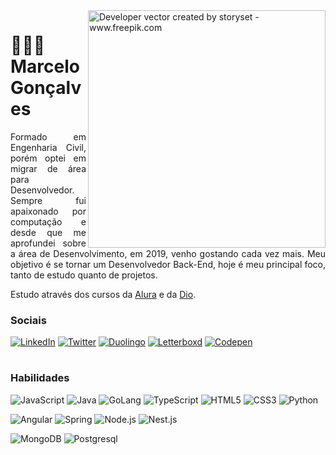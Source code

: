 <img align="right" alt="Developer vector created by storyset - www.freepik.com" height="380" src="https://cdn.discordapp.com/attachments/1076560271646150738/1154878279858266224/Hand_coding-bro.png">

<h1>
🙅🏽‍♂️ Marcelo Gonçalves 
</h1>

<p align="justify">
Formado em Engenharia Civil, porém optei em migrar de área para Desenvolvedor. Sempre fui apaixonado por computação e desde que me aprofundei sobre a área de Desenvolvimento, em 2019, venho gostando cada vez mais. Meu objetivo é se tornar um Desenvolvedor Back-End, hoje é meu principal foco, tanto de estudo quanto de projetos.

Estudo através dos cursos da <a href="https://cursos.alura.com.br/user/glorylaflare">Alura</a> e da <a href="https://www.dio.me/users/glorylaflare">Dio</a>.
</p>

<h3>Sociais</h3>
  
[![LinkedIn](https://img.shields.io/badge/LinkedIn-000?style=for-the-badge&logo=linkedin&logoColor=0E76A8)](https://www.linkedin.com/in/marcelogjr/) 
[![Twitter](https://img.shields.io/badge/Twitter-000?style=for-the-badge&logo=twitter)](https://twitter.com/glorylaflare)
[![Duolingo](https://img.shields.io/badge/Duolingo-000?style=for-the-badge&logo=duolingo)](https://www.duolingo.com/profile/glorylaflare)
[![Letterboxd](https://img.shields.io/badge/letterboxd-000?style=for-the-badge&logo=letterboxd)](https://letterboxd.com/glorylaflare/)
[![Codepen](https://img.shields.io/badge/Codepen-000?style=for-the-badge&logo=codepen)](https://codepen.io/glorylaflare)

<h1></h1>
<h3>Habilidades</h3>

![JavaScript](https://img.shields.io/badge/JavaScript-000?style=for-the-badge&logo=javascript)
![Java](https://img.shields.io/badge/Java-000?style=for-the-badge&logo=redhat&logoColor=EE0000)
![GoLang](https://img.shields.io/badge/Go-000?style=for-the-badge&logo=go)
![TypeScript](https://img.shields.io/badge/TypeScript-000?style=for-the-badge&logo=typescript)
![HTML5](https://img.shields.io/badge/HTML5-000?style=for-the-badge&logo=html5)	
![CSS3](https://img.shields.io/badge/CSS3-000?style=for-the-badge&logo=css3&logoColor=264CE4)
![Python](https://img.shields.io/badge/Python-000?style=for-the-badge&logo=python)

![Angular](https://img.shields.io/badge/Angular-000?style=for-the-badge&logo=angular&logoColor=C3002F)
![Spring](https://img.shields.io/badge/Spring-000?style=for-the-badge&logo=spring&logoColor=#6DB33F)
![Node.js](https://img.shields.io/badge/Nodejs-000?style=for-the-badge&logo=node.js)
![Nest.js](https://img.shields.io/badge/Nestjs-000?style=for-the-badge&logo=nestjs&logoColor=E0234E)

![MongoDB](https://img.shields.io/badge/MongoDB-000?style=for-the-badge&logo=mongodb)
![Postgresql](https://img.shields.io/badge/Postgresql-000?style=for-the-badge&logo=postgresql)


<!--  
<p>Extras</p>

![Photoshop](https://img.shields.io/badge/photoshop-000?style=for-the-badge&logo=adobephotoshop)
![CyPress](https://img.shields.io/badge/Cypress-000?style=for-the-badge&logo=cypress&logoColor=17202C&logoColor=fff)
![Excel](https://img.shields.io/badge/Microsoft_Excel-000?style=for-the-badge&logo=microsoftexcel&logoColor=217346)
![Notion](https://img.shields.io/badge/notion-000?style=for-the-badge&logo=notion)
![Git](https://img.shields.io/badge/Git-000?style=for-the-badge&logo=Git)

<h3>GitHub Stats</h3>

![Top Langs](https://github-readme-stats.vercel.app/api/top-langs/?username=glorylaflare&layout=donut-vertical&theme=algolia)
-->
